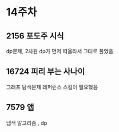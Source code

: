 # 14주차

## 2156 포도주 시식

dp문제, 2차원 dp가 먼저 떠올라서 그대로 풀었음

## 16724 피리 부는 사나이

그래프 탐색문제 레퍼런스 스킬이 필요했음

## 7579 앱

냅색 알고리즘 , dp
